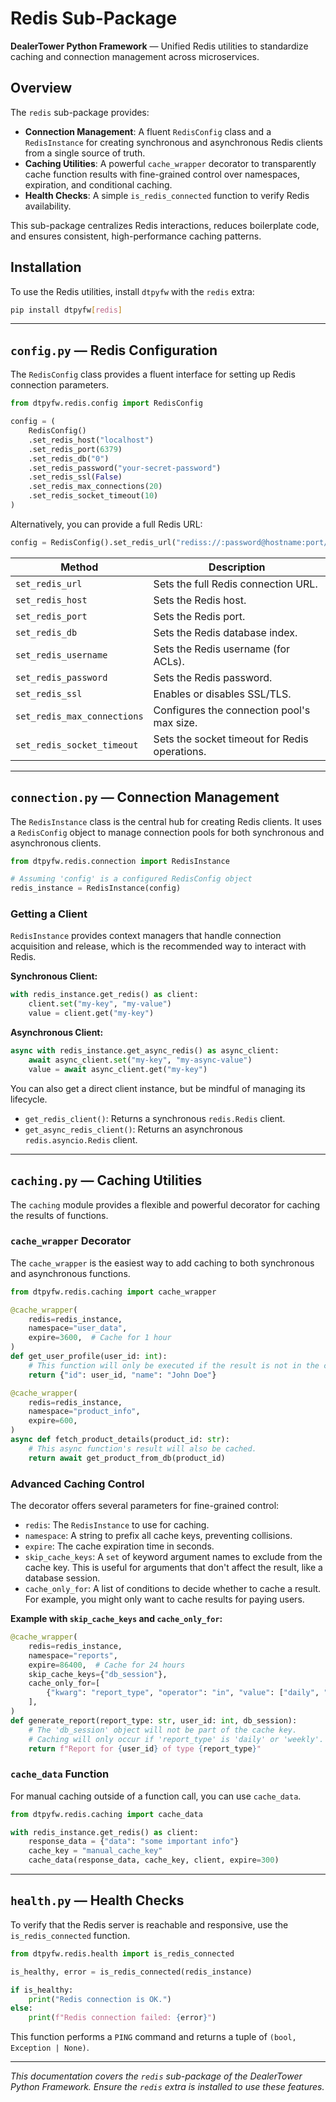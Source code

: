 # Redis Sub-Package

**DealerTower Python Framework** — Unified Redis utilities to standardize caching and connection management across microservices.

## Overview

The `redis` sub-package provides:

- **Connection Management**: A fluent `RedisConfig` class and a `RedisInstance` for creating synchronous and asynchronous Redis clients from a single source of truth.
- **Caching Utilities**: A powerful `cache_wrapper` decorator to transparently cache function results with fine-grained control over namespaces, expiration, and conditional caching.
- **Health Checks**: A simple `is_redis_connected` function to verify Redis availability.

This sub-package centralizes Redis interactions, reduces boilerplate code, and ensures consistent, high-performance caching patterns.

## Installation

To use the Redis utilities, install `dtpyfw` with the `redis` extra:

```bash
pip install dtpyfw[redis]
```

---

## `config.py` — Redis Configuration

The `RedisConfig` class provides a fluent interface for setting up Redis connection parameters.

```python
from dtpyfw.redis.config import RedisConfig

config = (
    RedisConfig()
    .set_redis_host("localhost")
    .set_redis_port(6379)
    .set_redis_db("0")
    .set_redis_password("your-secret-password")
    .set_redis_ssl(False)
    .set_redis_max_connections(20)
    .set_redis_socket_timeout(10)
)
```

Alternatively, you can provide a full Redis URL:

```python
config = RedisConfig().set_redis_url("rediss://:password@hostname:port/0")
```

| Method                        | Description                                      |
| ----------------------------- | ------------------------------------------------ |
| `set_redis_url`               | Sets the full Redis connection URL.              |
| `set_redis_host`              | Sets the Redis host.                             |
| `set_redis_port`              | Sets the Redis port.                             |
| `set_redis_db`                | Sets the Redis database index.                   |
| `set_redis_username`          | Sets the Redis username (for ACLs).              |
| `set_redis_password`          | Sets the Redis password.                         |
| `set_redis_ssl`               | Enables or disables SSL/TLS.                     |
| `set_redis_max_connections`   | Configures the connection pool's max size.       |
| `set_redis_socket_timeout`    | Sets the socket timeout for Redis operations.    |

---

## `connection.py` — Connection Management

The `RedisInstance` class is the central hub for creating Redis clients. It uses a `RedisConfig` object to manage connection pools for both synchronous and asynchronous clients.

```python
from dtpyfw.redis.connection import RedisInstance

# Assuming 'config' is a configured RedisConfig object
redis_instance = RedisInstance(config)
```

### Getting a Client

`RedisInstance` provides context managers that handle connection acquisition and release, which is the recommended way to interact with Redis.

**Synchronous Client:**

```python
with redis_instance.get_redis() as client:
    client.set("my-key", "my-value")
    value = client.get("my-key")
```

**Asynchronous Client:**

```python
async with redis_instance.get_async_redis() as async_client:
    await async_client.set("my-key", "my-async-value")
    value = await async_client.get("my-key")
```

You can also get a direct client instance, but be mindful of managing its lifecycle.

- `get_redis_client()`: Returns a synchronous `redis.Redis` client.
- `get_async_redis_client()`: Returns an asynchronous `redis.asyncio.Redis` client.

---

## `caching.py` — Caching Utilities

The `caching` module provides a flexible and powerful decorator for caching the results of functions.

### `cache_wrapper` Decorator

The `cache_wrapper` is the easiest way to add caching to both synchronous and asynchronous functions.

```python
from dtpyfw.redis.caching import cache_wrapper

@cache_wrapper(
    redis=redis_instance,
    namespace="user_data",
    expire=3600,  # Cache for 1 hour
)
def get_user_profile(user_id: int):
    # This function will only be executed if the result is not in the cache.
    return {"id": user_id, "name": "John Doe"}

@cache_wrapper(
    redis=redis_instance,
    namespace="product_info",
    expire=600,
)
async def fetch_product_details(product_id: str):
    # This async function's result will also be cached.
    return await get_product_from_db(product_id)
```

### Advanced Caching Control

The decorator offers several parameters for fine-grained control:

- `redis`: The `RedisInstance` to use for caching.
- `namespace`: A string to prefix all cache keys, preventing collisions.
- `expire`: The cache expiration time in seconds.
- `skip_cache_keys`: A `set` of keyword argument names to exclude from the cache key. This is useful for arguments that don't affect the result, like a database session.
- `cache_only_for`: A list of conditions to decide whether to cache a result. For example, you might only want to cache results for paying users.

**Example with `skip_cache_keys` and `cache_only_for`:**

```python
@cache_wrapper(
    redis=redis_instance,
    namespace="reports",
    expire=86400,  # Cache for 24 hours
    skip_cache_keys={"db_session"},
    cache_only_for=[
        {"kwarg": "report_type", "operator": "in", "value": ["daily", "weekly"]}
    ],
)
def generate_report(report_type: str, user_id: int, db_session):
    # The 'db_session' object will not be part of the cache key.
    # Caching will only occur if 'report_type' is 'daily' or 'weekly'.
    return f"Report for {user_id} of type {report_type}"
```

### `cache_data` Function

For manual caching outside of a function call, you can use `cache_data`.

```python
from dtpyfw.redis.caching import cache_data

with redis_instance.get_redis() as client:
    response_data = {"data": "some important info"}
    cache_key = "manual_cache_key"
    cache_data(response_data, cache_key, client, expire=300)
```

---

## `health.py` — Health Checks

To verify that the Redis server is reachable and responsive, use the `is_redis_connected` function.

```python
from dtpyfw.redis.health import is_redis_connected

is_healthy, error = is_redis_connected(redis_instance)

if is_healthy:
    print("Redis connection is OK.")
else:
    print(f"Redis connection failed: {error}")
```

This function performs a `PING` command and returns a tuple of `(bool, Exception | None)`.

---

*This documentation covers the `redis` sub-package of the DealerTower Python Framework. Ensure the `redis` extra is installed to use these features.*
